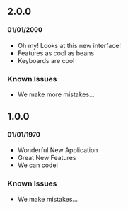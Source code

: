 ## 2.0.0
#### 01/01/2000

- Oh my! Looks at this new interface!
- Features as cool as beans
- Keyboards are cool

### Known Issues
- We make more mistakes...

## 1.0.0
#### 01/01/1970

- Wonderful New Application
- Great New Features
- We can code!

### Known Issues
- We make mistakes...
